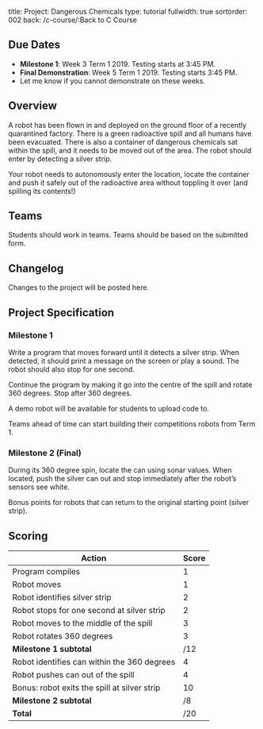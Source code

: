 title: Project: Dangerous Chemicals
type: tutorial
fullwidth: true
sortorder: 002
back: /c-course/:Back to C Course

## Due Dates

* **Milestone 1**: Week 3 Term 1 2019. Testing starts at 3:45 PM.
* **Final Demonstration**: Week 5 Term 1 2019. Testing starts 3:45 PM.
* Let me know if you cannot demonstrate on these weeks.

## Overview
A robot has been flown in and deployed on the ground floor of a recently quarantined factory. There is a green radioactive spill and all humans have been evacuated. There is also a container of dangerous chemicals sat within the spill, and it needs to be moved out of the area. The robot should enter by detecting a silver strip.

Your robot needs to autonomously enter the location, locate the container and push it safely out of the radioactive area without toppling it over (and spilling its contents!)

## Teams
Students should work in teams. Teams should be based on the submitted form. 

## Changelog
Changes to the project will be posted here.

## Project Specification
### Milestone 1
Write a program that moves forward until it detects a silver strip. When detected, it should print a message on the screen or play a sound. The robot should also stop for one second.

Continue the program by making it go into the centre of the spill and rotate 360 degrees. Stop after 360 degrees.

A demo robot will be available for students to upload code to.

Teams ahead of time can start building their competitions robots from Term 1.

### Milestone 2 (Final)
During its 360 degree spin, locate the can using sonar values. When located, push the silver can out and stop immediately after the robot’s sensors see white.

Bonus points for robots that can return to the original starting point (silver strip).

## Scoring

| Action                                       | Score |
|----------------------------------------------|-------|
| Program compiles                             | 1     |
| Robot moves                                  | 1     |
| Robot identifies silver strip                | 2     |
| Robot stops for one second at silver strip   | 2     |
| Robot moves to the middle of the spill       | 3     |
| Robot rotates 360 degrees                    | 3     |
| **Milestone 1 subtotal**                     | /12   |
| Robot identifies can within the 360 degrees  | 4     |
| Robot pushes can out of the spill            | 4     |
| Bonus: robot exits the spill at silver strip | 10    |
| **Milestone 2 subtotal**                     | /8    |
| **Total**                                    | /20   |
